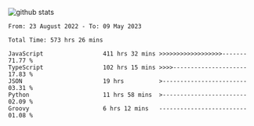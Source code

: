 
![github stats](https://github-readme-stats.vercel.app/api?username=realmahd1&show_icons=true&theme=codeSTACKr&hide_rank=true&count_private=true)

<!--START_SECTION:waka-->

```text
From: 23 August 2022 - To: 09 May 2023

Total Time: 573 hrs 26 mins

JavaScript                 411 hrs 32 mins >>>>>>>>>>>>>>>>>>-------   71.77 %
TypeScript                 102 hrs 15 mins >>>>---------------------   17.83 %
JSON                       19 hrs          >------------------------   03.31 %
Python                     11 hrs 58 mins  >------------------------   02.09 %
Groovy                     6 hrs 12 mins   -------------------------   01.08 %
```

<!--END_SECTION:waka-->
